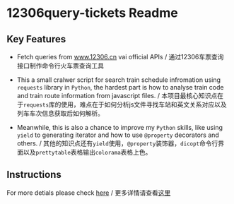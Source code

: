 # 12306query-tickets Readme

## Key Features

- Fetch queries from www.12306.cn vai official APIs / 通过12306车票查询接口制作命令行火车票查询工具


- This a small cralwer script for search train schedule infromation using `requests` library in `Python`, the hardest part is how to analyse train code and train route information from javascript files. / 本项目最核心知识点在于`requests`库的使用，难点在于如何分析js文件寻找车站和英文关系对应以及列车车次信息获取后如何解析。


- Meanwhile, this is also a chance to improve my `Python` skills, like using `yield` to generating iterator and how to use `@property` decorators and others. / 其他的知识点还有`yield`使用，`@property`装饰器，`dicopt`命令行界面以及`prettytable`表格输出`colorama`表格上色。


## Instructions

For more detials please check [here](https://github.com/cao-weiwei/12306query-tickets/blob/master/Python3%E5%AE%9E%E7%8E%B0%E7%81%AB%E8%BD%A6%E7%A5%A8%E6%9F%A5%E8%AF%A2%E5%B7%A5%E5%85%B7-%E7%AC%94%E8%AE%B0.md) / 更多详情请查看[这里](https://github.com/cao-weiwei/12306query-tickets/blob/master/Python3%E5%AE%9E%E7%8E%B0%E7%81%AB%E8%BD%A6%E7%A5%A8%E6%9F%A5%E8%AF%A2%E5%B7%A5%E5%85%B7-%E7%AC%94%E8%AE%B0.md)
